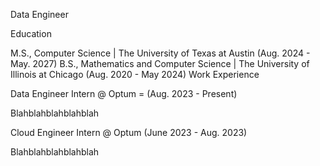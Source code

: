 Data Engineer

Education

M.S., Computer Science | The University of Texas at Austin (Aug. 2024 - May. 2027)
B.S., Mathematics and Computer Science | The University of Illinois at Chicago (Aug. 2020 - May 2024)
Work Experience

Data Engineer Intern @ Optum = (Aug. 2023 - Present)

Blahblahblahblahblah

Cloud Engineer Intern @ Optum (June 2023 - Aug. 2023)

Blahblahblahblahblah
